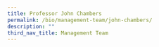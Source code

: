 ```yaml
---
title: Professor John Chambers
permalink: /bio/management-team/john-chambers/
description: ""
third_nav_title: Management Team
---
```

